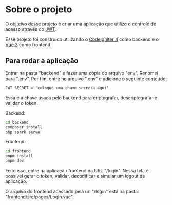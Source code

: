 # Sobre o projeto

O objteivo desse projeto é criar uma aplicação que utilize o controle de acesso através do [JWT](https://github.com/firebase/php-jwt).

Esse projeto foi construído utilizando o [CodeIgniter 4](https://github.com/codeigniter4/CodeIgniter4) como backend e o [Vue 3](https://v3.vuejs.org/) como frontend.

## Para rodar a aplicação

Entrar na pasta "backend" e fazer uma cópia do arquivo "env". Renomei para ".env". Por fim, entre no arquivo ".env" e adicione o seguinte conteúdo:

```
JWT_SECRET = 'coloque uma chave secreta aqui'
```

Essa é a chave usada pelo backend para criptografar, descriptografar e validar o token.

Backend:

```bash
cd backend
composer install
php spark serve
```

Frontend:

```bash
cd frontend
pnpm install
pnpm dev
```

Feito isso, entre na aplicação frontend na URL "/login". Nessa tela é possível gerar o token, validar, decodificar e simular um logout da aplicação.

O arquivo do frontend acessado pela url "/login" está na pasta: "frontend/src/pages/Login.vue".
